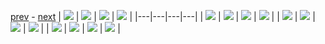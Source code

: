 
[prev](gal_13.md) - [next](gal_15.md)
| [![](../thumb/uncompressed_scenario_training_training.tfrecord-00177-of-01000.gif)](../vid/uncompressed_scenario_training_training.tfrecord-00177-of-01000.gif)  | [![](../thumb/uncompressed_scenario_training_training.tfrecord-00222-of-01000.gif)](../vid/uncompressed_scenario_training_training.tfrecord-00222-of-01000.gif)  | [![](../thumb/uncompressed_scenario_training_training.tfrecord-00186-of-01000.gif)](../vid/uncompressed_scenario_training_training.tfrecord-00186-of-01000.gif)  | [![](../thumb/uncompressed_scenario_training_training.tfrecord-00017-of-01000.gif)](../vid/uncompressed_scenario_training_training.tfrecord-00017-of-01000.gif)  |
|---|---|---|---|
| [![](../thumb/uncompressed_scenario_training_training.tfrecord-00228-of-01000.gif)](../vid/uncompressed_scenario_training_training.tfrecord-00228-of-01000.gif)  | [![](../thumb/uncompressed_scenario_training_training.tfrecord-00027-of-01000.gif)](../vid/uncompressed_scenario_training_training.tfrecord-00027-of-01000.gif)  | [![](../thumb/uncompressed_scenario_training_training.tfrecord-00153-of-01000.gif)](../vid/uncompressed_scenario_training_training.tfrecord-00153-of-01000.gif)  | [![](../thumb/uncompressed_scenario_training_training.tfrecord-00037-of-01000.gif)](../vid/uncompressed_scenario_training_training.tfrecord-00037-of-01000.gif)  |
| [![](../thumb/uncompressed_scenario_training_training.tfrecord-00089-of-01000.gif)](../vid/uncompressed_scenario_training_training.tfrecord-00089-of-01000.gif)  | [![](../thumb/uncompressed_scenario_training_training.tfrecord-00175-of-01000.gif)](../vid/uncompressed_scenario_training_training.tfrecord-00175-of-01000.gif)  | [![](../thumb/uncompressed_scenario_training_training.tfrecord-00049-of-01000.gif)](../vid/uncompressed_scenario_training_training.tfrecord-00049-of-01000.gif)  | [![](../thumb/uncompressed_scenario_training_training.tfrecord-00064-of-01000.gif)](../vid/uncompressed_scenario_training_training.tfrecord-00064-of-01000.gif)  |
| [![](../thumb/uncompressed_scenario_training_training.tfrecord-00104-of-01000.gif)](../vid/uncompressed_scenario_training_training.tfrecord-00104-of-01000.gif)  | [![](../thumb/uncompressed_scenario_training_training.tfrecord-00265-of-01000.gif)](../vid/uncompressed_scenario_training_training.tfrecord-00265-of-01000.gif)  | [![](../thumb/uncompressed_scenario_training_training.tfrecord-00109-of-01000.gif)](../vid/uncompressed_scenario_training_training.tfrecord-00109-of-01000.gif)  | [![](../thumb/uncompressed_scenario_training_training.tfrecord-00108-of-01000.gif)](../vid/uncompressed_scenario_training_training.tfrecord-00108-of-01000.gif)  |
